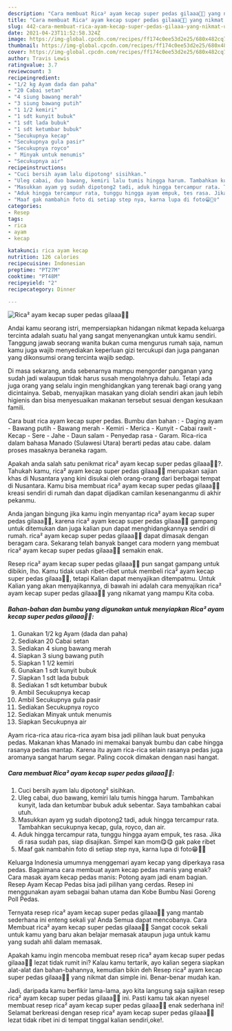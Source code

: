 ```yaml
---
description: "Cara membuat Rica² ayam kecap super pedas gilaaa🤯🤯 yang nikmat Untuk Jualan"
title: "Cara membuat Rica² ayam kecap super pedas gilaaa🤯🤯 yang nikmat Untuk Jualan"
slug: 442-cara-membuat-rica-ayam-kecap-super-pedas-gilaaa-yang-nikmat-untuk-jualan
date: 2021-04-23T11:52:58.324Z
image: https://img-global.cpcdn.com/recipes/ff174c0ee53d2e25/680x482cq70/rica-ayam-kecap-super-pedas-gilaaa🤯🤯-foto-resep-utama.jpg
thumbnail: https://img-global.cpcdn.com/recipes/ff174c0ee53d2e25/680x482cq70/rica-ayam-kecap-super-pedas-gilaaa🤯🤯-foto-resep-utama.jpg
cover: https://img-global.cpcdn.com/recipes/ff174c0ee53d2e25/680x482cq70/rica-ayam-kecap-super-pedas-gilaaa🤯🤯-foto-resep-utama.jpg
author: Travis Lewis
ratingvalue: 3.7
reviewcount: 3
recipeingredient:
- "1/2 kg Ayam dada dan paha"
- "20 Cabai setan"
- "4 siung bawang merah"
- "3 siung bawang putih"
- "1 1/2 kemiri"
- "1 sdt kunyit bubuk"
- "1 sdt lada bubuk"
- "1 sdt ketumbar bubuk"
- "Secukupnya kecap"
- "Secukupnya gula pasir"
- "Secukupnya royco"
- " Minyak untuk menumis"
- "Secukupnya air"
recipeinstructions:
- "Cuci bersih ayam lalu dipotong² sisihkan."
- "Uleg cabai, duo bawang, kemiri lalu tumis hingga harum. Tambahkan kunyit, lada dan ketumbar bubuk aduk sebentar. Saya tambahkan cabai utuh."
- "Masukkan ayam yg sudah dipotong2 tadi, aduk hingga tercampur rata. Tambahkan secukupnya kecap, gula, royco, dan air."
- "Aduk hingga tercampur rata, tunggu hingga ayam empuk, tes rasa. Jika di rasa sudah pas, siap disajikan. Simpel kan mom😋😋 gak pake ribet"
- "Maaf gak nambahin foto di setiap step nya, karna lupa di foto😁🙇‍♀"
categories:
- Resep
tags:
- rica
- ayam
- kecap

katakunci: rica ayam kecap 
nutrition: 126 calories
recipecuisine: Indonesian
preptime: "PT27M"
cooktime: "PT48M"
recipeyield: "2"
recipecategory: Dinner

---
```



![Rica² ayam kecap super pedas gilaaa🤯🤯](https://img-global.cpcdn.com/recipes/ff174c0ee53d2e25/680x482cq70/rica-ayam-kecap-super-pedas-gilaaa🤯🤯-foto-resep-utama.jpg)

Andai kamu seorang istri, mempersiapkan hidangan nikmat kepada keluarga tercinta adalah suatu hal yang sangat menyenangkan untuk kamu sendiri. Tanggung jawab seorang  wanita bukan cuma mengurus rumah saja, namun kamu juga wajib menyediakan keperluan gizi tercukupi dan juga panganan yang dikonsumsi orang tercinta wajib sedap.

Di masa  sekarang, anda sebenarnya mampu mengorder panganan yang sudah jadi walaupun tidak harus susah mengolahnya dahulu. Tetapi ada juga orang yang selalu ingin menghidangkan yang terenak bagi orang yang dicintainya. Sebab, menyajikan masakan yang diolah sendiri akan jauh lebih higienis dan bisa menyesuaikan makanan tersebut sesuai dengan kesukaan famili. 

Cara buat rica ayam kecap super pedas. Bumbu dan bahan : - Daging ayam - Bawang putih - Bawang merah - Kemiri - Merica - Kunyit - Cabai rawit - Kecap - Sere - Jahe - Daun salam - Penyedap rasa - Garam. Rica-rica dalam bahasa Manado (Sulawesi Utara) berarti pedas atau cabe. dalam proses masaknya beraneka ragam.

Apakah anda salah satu penikmat rica² ayam kecap super pedas gilaaa🤯🤯?. Tahukah kamu, rica² ayam kecap super pedas gilaaa🤯🤯 merupakan sajian khas di Nusantara yang kini disukai oleh orang-orang dari berbagai tempat di Nusantara. Kamu bisa membuat rica² ayam kecap super pedas gilaaa🤯🤯 kreasi sendiri di rumah dan dapat dijadikan camilan kesenanganmu di akhir pekanmu.

Anda jangan bingung jika kamu ingin menyantap rica² ayam kecap super pedas gilaaa🤯🤯, karena rica² ayam kecap super pedas gilaaa🤯🤯 gampang untuk ditemukan dan juga kalian pun dapat menghidangkannya sendiri di rumah. rica² ayam kecap super pedas gilaaa🤯🤯 dapat dimasak dengan beragam cara. Sekarang telah banyak banget cara modern yang membuat rica² ayam kecap super pedas gilaaa🤯🤯 semakin enak.

Resep rica² ayam kecap super pedas gilaaa🤯🤯 pun sangat gampang untuk dibikin, lho. Kamu tidak usah ribet-ribet untuk membeli rica² ayam kecap super pedas gilaaa🤯🤯, tetapi Kalian dapat menyajikan ditempatmu. Untuk Kalian yang akan menyajikannya, di bawah ini adalah cara menyajikan rica² ayam kecap super pedas gilaaa🤯🤯 yang nikamat yang mampu Kita coba.

<!--inarticleads1-->

##### Bahan-bahan dan bumbu yang digunakan untuk menyiapkan Rica² ayam kecap super pedas gilaaa🤯🤯:

1. Gunakan 1/2 kg Ayam (dada dan paha)
1. Sediakan 20 Cabai setan
1. Sediakan 4 siung bawang merah
1. Siapkan 3 siung bawang putih
1. Siapkan 1 1/2 kemiri
1. Gunakan 1 sdt kunyit bubuk
1. Siapkan 1 sdt lada bubuk
1. Sediakan 1 sdt ketumbar bubuk
1. Ambil Secukupnya kecap
1. Ambil Secukupnya gula pasir
1. Sediakan Secukupnya royco
1. Sediakan  Minyak untuk menumis
1. Siapkan Secukupnya air


Ayam rica-rica atau rica-rica ayam bisa jadi pilihan lauk buat penyuka pedas. Makanan khas Manado ini memakai banyak bumbu dan cabe hingga rasanya pedas mantap. Karena itu ayam rica-rica selain rasanya pedas juga aromanya sangat harum segar. Paling cocok dimakan dengan nasi hangat. 

<!--inarticleads2-->

##### Cara membuat Rica² ayam kecap super pedas gilaaa🤯🤯:

1. Cuci bersih ayam lalu dipotong² sisihkan.
1. Uleg cabai, duo bawang, kemiri lalu tumis hingga harum. Tambahkan kunyit, lada dan ketumbar bubuk aduk sebentar. Saya tambahkan cabai utuh.
1. Masukkan ayam yg sudah dipotong2 tadi, aduk hingga tercampur rata. Tambahkan secukupnya kecap, gula, royco, dan air.
1. Aduk hingga tercampur rata, tunggu hingga ayam empuk, tes rasa. Jika di rasa sudah pas, siap disajikan. Simpel kan mom😋😋 gak pake ribet
1. Maaf gak nambahin foto di setiap step nya, karna lupa di foto😁🙇‍♀


Keluarga Indonesia umumnya menggemari ayam kecap yang diperkaya rasa pedas. Bagaimana cara membuat ayam kecap pedas manis yang enak? Cara masak ayam kecap pedas manis: Potong ayam jadi enam bagian. Resep Ayam Kecap Pedas bisa jadi pilihan yang cerdas. Resep ini menggunakan ayam sebagai bahan utama dan Kobe Bumbu Nasi Goreng Poll Pedas. 

Ternyata resep rica² ayam kecap super pedas gilaaa🤯🤯 yang mantab sederhana ini enteng sekali ya! Anda Semua dapat mencobanya. Cara Membuat rica² ayam kecap super pedas gilaaa🤯🤯 Sangat cocok sekali untuk kamu yang baru akan belajar memasak ataupun juga untuk kamu yang sudah ahli dalam memasak.

Apakah kamu ingin mencoba membuat resep rica² ayam kecap super pedas gilaaa🤯🤯 lezat tidak rumit ini? Kalau kamu tertarik, ayo kalian segera siapkan alat-alat dan bahan-bahannya, kemudian bikin deh Resep rica² ayam kecap super pedas gilaaa🤯🤯 yang nikmat dan simple ini. Benar-benar mudah kan. 

Jadi, daripada kamu berfikir lama-lama, ayo kita langsung saja sajikan resep rica² ayam kecap super pedas gilaaa🤯🤯 ini. Pasti kamu tak akan nyesel membuat resep rica² ayam kecap super pedas gilaaa🤯🤯 enak sederhana ini! Selamat berkreasi dengan resep rica² ayam kecap super pedas gilaaa🤯🤯 lezat tidak ribet ini di tempat tinggal kalian sendiri,oke!.

